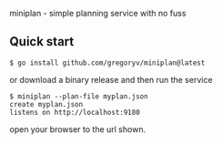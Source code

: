 miniplan - simple planning service with no fuss

## Quick start

    $ go install github.com/gregoryv/miniplan@latest
	
or download a binary release and then run the service

    $ miniplan --plan-file myplan.json
    create myplan.json
    listens on http://localhost:9180

open your browser to the url shown.
